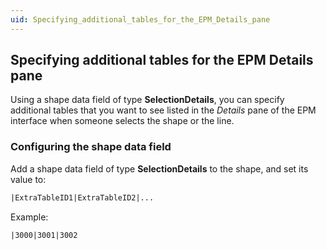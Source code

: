 ```yaml
---
uid: Specifying_additional_tables_for_the_EPM_Details_pane
---
```


## Specifying additional tables for the EPM Details pane

Using a shape data field of type **SelectionDetails**, you can specify additional tables that you want to see listed in the *Details* pane of the EPM interface when someone selects the shape or the line.

### Configuring the shape data field

Add a shape data field of type **SelectionDetails** to the shape, and set its value to:

```txt
|ExtraTableID1|ExtraTableID2|...
```

Example:

```txt
|3000|3001|3002
```
